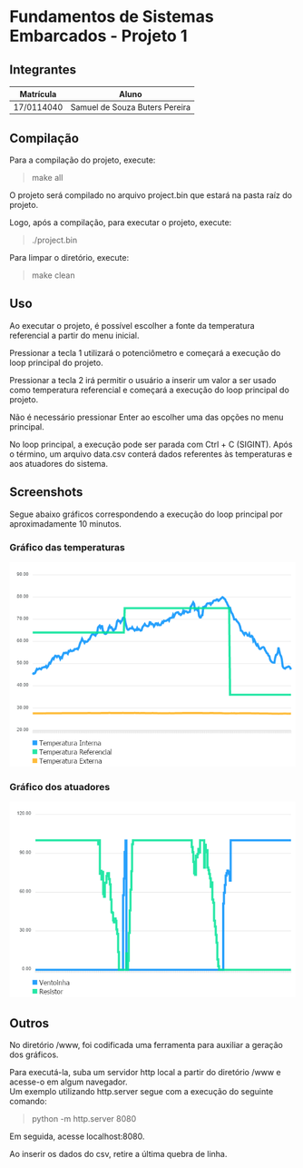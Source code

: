 # Fundamentos de Sistemas Embarcados - Projeto 1
## Integrantes
| Matrícula | Aluno |
| -- | -- |
| 17/0114040  |  Samuel de Souza Buters Pereira |

## Compilação
Para a compilação do projeto, execute:
> make all

O projeto será compilado no arquivo project.bin que estará na pasta raíz do projeto. <br>

Logo, após a compilação, para executar o projeto, execute:
> ./project.bin

Para limpar o diretório, execute:
> make clean

## Uso
Ao executar o projeto, é possível escolher a fonte da temperatura referencial a partir do menu inicial. <br>

Pressionar a tecla 1 utilizará o potenciômetro e começará a execução do loop principal do projeto. <br>

Pressionar a tecla 2 irá permitir o usuário a inserir um valor a ser usado como temperatura referencial e começará a execução do loop principal do projeto. <br>
 
Não é necessário pressionar Enter ao escolher uma das opções no menu principal. <br>

No loop principal, a execução pode ser parada com Ctrl + C (SIGINT). Após o término, um arquivo data.csv conterá dados referentes às temperaturas e aos atuadores do sistema. <br>

## Screenshots
Segue abaixo gráficos correspondendo a execução do loop principal por aproximadamente 10 minutos.

### Gráfico das temperaturas
![Gráfico de Temperatura](assets/temperatures.png)

### Gráfico dos atuadores
![Gráfico de Atuadores](assets/actuators.png)

## Outros
No diretório /www, foi codificada uma ferramenta para auxiliar a geração dos gráficos. <br>

Para executá-la, suba um servidor http local a partir do diretório /www e acesse-o em algum navegador. <br>
Um exemplo utilizando http.server segue com a execução do seguinte comando:
> python -m http.server 8080

Em seguida, acesse localhost:8080. <br>

Ao inserir os dados do csv, retire a última quebra de linha.